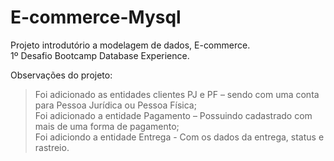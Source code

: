# E-commerce-Mysql
Projeto introdutório a modelagem de dados, E-commerce. <br>
1º Desafio Bootcamp Database Experience.

Observações do projeto: 
> Foi adicionado as entidades clientes PJ e PF – sendo com uma conta para Pessoa Jurídica ou Pessoa Física; <br>
> Foi adicionado a entidade Pagamento – Possuindo cadastrado com mais de uma forma de pagamento; <br>
> Foi adiciondo a entidade Entrega - Com os dados da entrega, status e rastreio.
